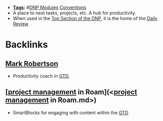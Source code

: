 - **[Tags](<Tags.md>):** #[DNP Modules](<DNP Modules.md>) [Conventions](<Conventions.md>)
- A place to nest tasks, projects, etc. A hub for productivity.
- When used in the [Top Section of the DNP](<Top Section of the DNP.md>), it is the home of the [Daily Review](((hUyrZQscO)))

# Backlinks
## [Mark Robertson](<Mark Robertson.md>)
- Productivity coach in [GTD](<GTD.md>),

## [[project management](<[project management.md>) in Roam](<[project management](<project management.md>) in Roam.md>)
- SmartBlocks for engaging with content within the [GTD](<GTD.md>)

